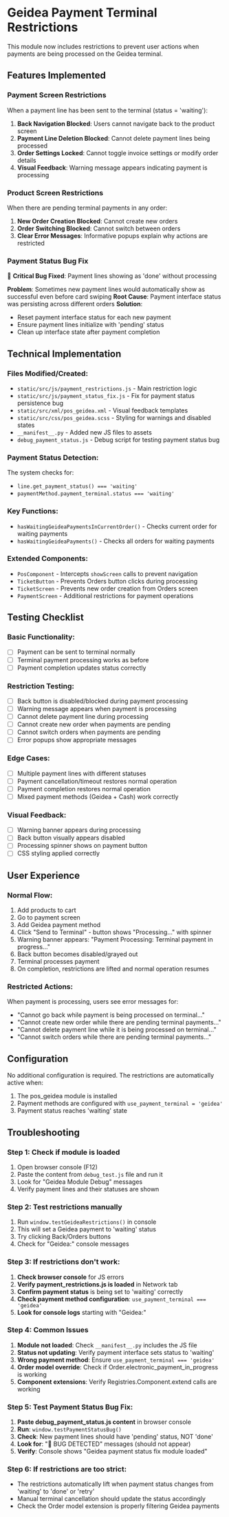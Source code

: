 # Geidea Payment Terminal Restrictions

This module now includes restrictions to prevent user actions when payments are being processed on the Geidea terminal.

## Features Implemented

### Payment Screen Restrictions
When a payment line has been sent to the terminal (status = 'waiting'):

1. **Back Navigation Blocked**: Users cannot navigate back to the product screen
2. **Payment Line Deletion Blocked**: Cannot delete payment lines being processed
3. **Order Settings Locked**: Cannot toggle invoice settings or modify order details
4. **Visual Feedback**: Warning message appears indicating payment is processing

### Product Screen Restrictions
When there are pending terminal payments in any order:

1. **New Order Creation Blocked**: Cannot create new orders
2. **Order Switching Blocked**: Cannot switch between orders
3. **Clear Error Messages**: Informative popups explain why actions are restricted

### Payment Status Bug Fix
🚨 **Critical Bug Fixed**: Payment lines showing as 'done' without processing

**Problem**: Sometimes new payment lines would automatically show as successful even before card swiping
**Root Cause**: Payment interface status was persisting across different orders
**Solution**: 
- Reset payment interface status for each new payment
- Ensure payment lines initialize with 'pending' status
- Clean up interface state after payment completion

## Technical Implementation

### Files Modified/Created:
- `static/src/js/payment_restrictions.js` - Main restriction logic
- `static/src/js/payment_status_fix.js` - Fix for payment status persistence bug
- `static/src/xml/pos_geidea.xml` - Visual feedback templates
- `static/src/css/pos_geidea.scss` - Styling for warnings and disabled states
- `__manifest__.py` - Added new JS files to assets
- `debug_payment_status.js` - Debug script for testing payment status bug

### Payment Status Detection:
The system checks for:
- `line.get_payment_status() === 'waiting'`
- `paymentMethod.payment_terminal.status === 'waiting'`

### Key Functions:
- `hasWaitingGeideaPaymentsInCurrentOrder()` - Checks current order for waiting payments
- `hasWaitingGeideaPayments()` - Checks all orders for waiting payments

### Extended Components:
- `PosComponent` - Intercepts `showScreen` calls to prevent navigation
- `TicketButton` - Prevents Orders button clicks during processing
- `TicketScreen` - Prevents new order creation from Orders screen
- `PaymentScreen` - Additional restrictions for payment operations

## Testing Checklist

### Basic Functionality:
- [ ] Payment can be sent to terminal normally
- [ ] Terminal payment processing works as before
- [ ] Payment completion updates status correctly

### Restriction Testing:
- [ ] Back button is disabled/blocked during payment processing
- [ ] Warning message appears when payment is processing  
- [ ] Cannot delete payment line during processing
- [ ] Cannot create new order when payments are pending
- [ ] Cannot switch orders when payments are pending
- [ ] Error popups show appropriate messages

### Edge Cases:
- [ ] Multiple payment lines with different statuses
- [ ] Payment cancellation/timeout restores normal operation
- [ ] Payment completion restores normal operation
- [ ] Mixed payment methods (Geidea + Cash) work correctly

### Visual Feedback:
- [ ] Warning banner appears during processing
- [ ] Back button visually appears disabled
- [ ] Processing spinner shows on payment button
- [ ] CSS styling applied correctly

## User Experience

### Normal Flow:
1. Add products to cart
2. Go to payment screen
3. Add Geidea payment method
4. Click "Send to Terminal" - button shows "Processing..." with spinner
5. Warning banner appears: "Payment Processing: Terminal payment in progress..."
6. Back button becomes disabled/grayed out
7. Terminal processes payment
8. On completion, restrictions are lifted and normal operation resumes

### Restricted Actions:
When payment is processing, users see error messages for:
- "Cannot go back while payment is being processed on terminal..."
- "Cannot create new order while there are pending terminal payments..."
- "Cannot delete payment line while it is being processed on terminal..."
- "Cannot switch orders while there are pending terminal payments..."

## Configuration

No additional configuration is required. The restrictions are automatically active when:
1. The pos_geidea module is installed
2. Payment methods are configured with `use_payment_terminal = 'geidea'`
3. Payment status reaches 'waiting' state

## Troubleshooting

### Step 1: Check if module is loaded
1. Open browser console (F12)
2. Paste the content from `debug_test.js` file and run it
3. Look for "Geidea Module Debug" messages
4. Verify payment lines and their statuses are shown

### Step 2: Test restrictions manually
1. Run `window.testGeideaRestrictions()` in console
2. This will set a Geidea payment to 'waiting' status
3. Try clicking Back/Orders buttons
4. Check for "Geidea:" console messages

### Step 3: If restrictions don't work:
1. **Check browser console** for JS errors
2. **Verify payment_restrictions.js is loaded** in Network tab
3. **Confirm payment status** is being set to 'waiting' correctly
4. **Check payment method configuration**: `use_payment_terminal === 'geidea'`
5. **Look for console logs** starting with "Geidea:"

### Step 4: Common Issues
1. **Module not loaded**: Check `__manifest__.py` includes the JS file
2. **Status not updating**: Verify payment interface sets status to 'waiting'
3. **Wrong payment method**: Ensure `use_payment_terminal === 'geidea'`
4. **Order model override**: Check if Order.electronic_payment_in_progress is working
5. **Component extensions**: Verify Registries.Component.extend calls are working

### Step 5: Test Payment Status Bug Fix:
1. **Paste debug_payment_status.js content** in browser console
2. **Run**: `window.testPaymentStatusBug()`
3. **Check**: New payment lines should have 'pending' status, NOT 'done'
4. **Look for**: "🚨 BUG DETECTED" messages (should not appear)
5. **Verify**: Console shows "Geidea payment status fix module loaded"

### Step 6: If restrictions are too strict:
- The restrictions automatically lift when payment status changes from 'waiting' to 'done' or 'retry'
- Manual terminal cancellation should update the status accordingly
- Check the Order model extension is properly filtering Geidea payments
